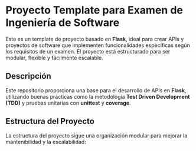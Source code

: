 # Proyecto Template para Examen de Ingeniería de Software

Este es un template de proyecto basado en **Flask**, ideal para crear APIs y proyectos de software que implementen funcionalidades específicas según los requisitos de un examen. El proyecto está estructurado para ser modular, flexible y fácilmente escalable.

## Descripción

Este repositorio proporciona una base para el desarrollo de APIs en **Flask**, utilizando buenas prácticas como la metodología **Test Driven Development (TDD)** y pruebas unitarias con **unittest** y **coverage**. 

## Estructura del Proyecto

La estructura del proyecto sigue una organización modular para mejorar la mantenibilidad y la escalabilidad:


